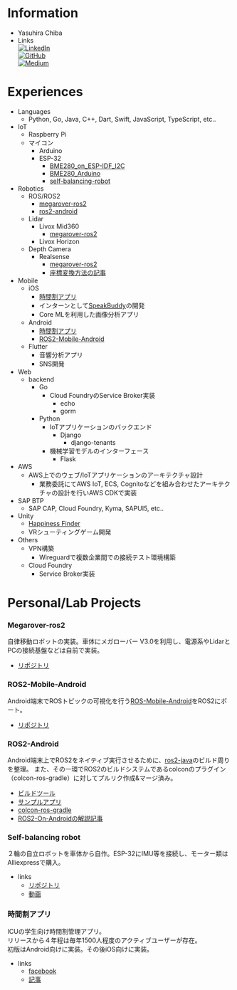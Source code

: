 
# Information
- Yasuhira Chiba
- Links  
    [![LinkedIn](https://img.shields.io/badge/LinkedIn-0077B5?style=for-the-badge&logo=linkedin&logoColor=white)](https://www.linkedin.com/in/yasuhira-chiba-337094155/)  
    [![GitHub](https://img.shields.io/badge/GitHub-100000?style=for-the-badge&logo=github&logoColor=white)](https://github.com/YasuChiba)  
    [![Medium](https://img.shields.io/badge/Medium-12100E?style=for-the-badge&logo=medium&logoColor=white)](https://medium.com/@yasuhirachiba)  

# Experiences
- Languages
    - Python, Go, Java, C++, Dart, Swift, JavaScript, TypeScript, etc..
- IoT
    - Raspberry Pi
    - マイコン
        - Arduino
        - ESP-32
            - [BME280_on_ESP-IDF_I2C](https://github.com/YasuChiba/BME280_on_ESP-IDF_I2C)
            - [BME280_Arduino](https://github.com/YasuChiba/BME280_Arduino)
            - [self-balancing-robot](#self-balancing-robot)
- Robotics
    - ROS/ROS2
        - [megarover-ros2](#megarover-ros2)
        - [ros2-android](#ros2-android)
    - Lidar
        - Livox Mid360
            - [megarover-ros2](#megarover-ros2)
        - Livox Horizon
    - Depth Camera
        - Realsense
            - [megarover-ros2](#megarover-ros2)
            - [座標変換方法の記事](https://medium.com/@yasuhirachiba/converting-2d-image-coordinates-to-3d-coordinates-using-ros-intel-realsense-d435-kinect-88621e8e733a)
- Mobile
    - iOS
        - [時間割アプリ](#時間割アプリ)
        - インターンとして[SpeakBuddy](https://www.speakbuddy.com/)の開発
        - Core MLを利用した画像分析アプリ
    - Android
        - [時間割アプリ](#時間割アプリ)
        - [ROS2-Mobile-Android](#ros2-mobile-android)
    - Flutter
        - 音響分析アプリ
        - SNS開発
- Web
    - backend
        - Go
            - Cloud FoundryのService Broker実装
                - echo
                - gorm
        - Python
            - IoTアプリケーションのバックエンド
                - Django
                    - django-tenants
            - 機械学習モデルのインターフェース
                - Flask
- AWS
    - AWS上でのウェブ/IoTアプリケーションのアーキテクチャ設計
        - 業務委託にてAWS IoT, ECS, Cognitoなどを組み合わせたアーキテクチャの設計を行いAWS CDKで実装
- SAP BTP
    - SAP CAP, Cloud Foundry, Kyma, SAPUI5, etc..
- Unity
    - [Happiness Finder](https://www.youtube.com/watch?v=ouy7zNP_vwQ)
    - VRシューティングゲーム開発
- Others
    - VPN構築
        - Wireguardで複数企業間での接続テスト環境構築
    - Cloud Foundry
        - Service Broker実装


# Personal/Lab Projects


### Megarover-ros2
自律移動ロボットの実装。車体にメガローバー V3.0を利用し、電源系やLidarとPCの接続基盤などは自前で実装。

- [リポジトリ](https://github.com/YasuChiba/megarover-ros2)


### ROS2-Mobile-Android  
Android端末でROSトピックの可視化を行う[ROS-Mobile-Android](https://github.com/ROS-Mobile/ROS-Mobile-Android)をROS2にポート。  

- [リポジトリ](https://github.com/YasuChiba/ROS2-Mobile-Android)

### ROS2-Android
Android端末上でROS2をネイティブ実行させるために、[ros2-java](https://github.com/ros2-java/ros2_java)のビルド周りを整理。
また、その一環でROS2のビルドシステムであるcolconのプラグイン（colcon-ros-gradle）に対してプルリク作成&マージ済み。
- [ビルドツール](https://github.com/YasuChiba/ros2-android-build)
- [サンプルアプリ](https://github.com/YasuChiba/ros2-android-test-app)
- [colcon-ros-gradle](https://github.com/YasuChiba/colcon-ros-gradle)
- [ROS2-On-Androidの解説記事](https://medium.com/@yasuhirachiba/how-to-use-ros2-on-android-natively-43f9e4595621)

### Self-balancing robot  
２輪の自立ロボットを車体から自作。ESP-32にIMU等を接続し、モーター類はAlliexpressで購入。  
- links
    - [リポジトリ](https://github.com/YasuChiba/Self-balancing-robot)
    - [動画](https://photos.app.goo.gl/ZCzcyj6V4Hjbia5AA)

### 時間割アプリ  
ICUの学生向け時間割管理アプリ。  
リリースから４年程は毎年1500人程度のアクティブユーザーが存在。  
初版はAndroid向けに実装。その後iOS向けに実装。  
- links
    - [facebook](https://www.facebook.com/timetableforicu)
    - [記事](http://weeklygiants.co/?p=8872)
